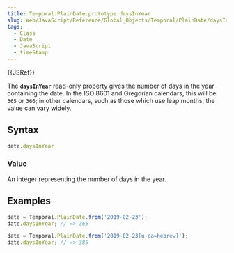 ```yaml
---
title: Temporal.PlainDate.prototype.daysInYear
slug: Web/JavaScript/Reference/Global_Objects/Temporal/PlainDate/daysInYear
tags:
  - Class
  - Date
  - JavaScript
  - timeStamp
---
```

{{JSRef}}

<p class="summary"><span class="seoSummary">The <strong><code>daysInYear</code></strong> read-only property gives the number of days in the year containing the date.</span> In the ISO 8601 and Gregorian calendars, this will be <code>365</code> or <code>366</code>; in other calendars, such as those which use leap months, the value can vary widely.</p>

## Syntax

```js
date.daysInYear
```

### Value

An integer representing the number of days in the year.

## Examples

```js
date = Temporal.PlainDate.from('2019-02-23');
date.daysInYear; // => 365

date = Temporal.PlainDate.from('2019-02-23[u-ca=hebrew]');
date.daysInYear; // => 385
```
